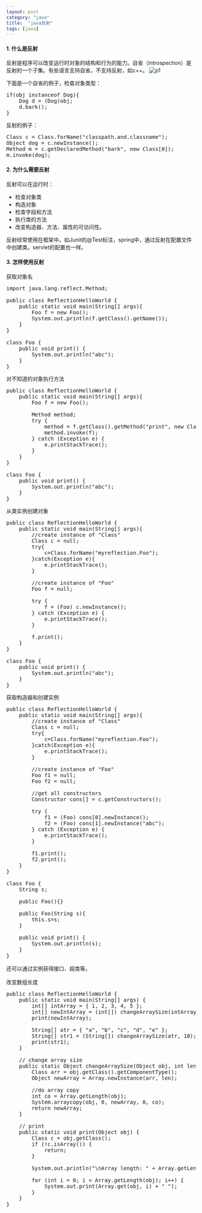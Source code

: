```yaml
---
layout: post
category: "java"
title:  "java反射"
tags: [java]
---
```

#### 1. 什么是反射

反射是程序可以改变运行时对象的结构和行为的能力。自省（introspection）是反射的一个子集。有些语言支持自省，不支持反射，如c++。
![p1](http://www.programcreek.com/wp-content/uploads/2013/09/reflection-introspection-650x222.png)

下面是一个自省的例子，检查对象类型：
<pre>
if(obj instanceof Dog){
	Dog d = (Dog)obj;
	d.bark();
}
</pre>
反射的例子：
<pre>
Class<?> c = Class.forName("classpath.and.classname");
Object dog = c.newInstance();
Method m = c.getDeclaredMethod("bark", new Class<?>[0]);
m.invoke(dog);
</pre>

#### 2. 为什么需要反射

反射可以在运行时：

* 检查对象类
* 构造对象
* 检查字段和方法
* 执行类的方法
* 改变构造器、方法、属性的可访问性。

反射经常使用在框架中。如Junit的@Test标注，spring中，通过反射在配置文件中创建类。servlet的配置也一样。

#### 3. 怎样使用反射

获取对象名
<pre>
import java.lang.reflect.Method;
 
public class ReflectionHelloWorld {
	public static void main(String[] args){
		Foo f = new Foo();
		System.out.println(f.getClass().getName());			
	}
}
 
class Foo {
	public void print() {
		System.out.println("abc");
	}
}
</pre>

对不知道的对象执行方法
<pre>
public class ReflectionHelloWorld {
	public static void main(String[] args){
		Foo f = new Foo();
 
		Method method;
		try {
			method = f.getClass().getMethod("print", new Class<?>[0]);
			method.invoke(f);
		} catch (Exception e) {
			e.printStackTrace();
		}			
	}
}
 
class Foo {
	public void print() {
		System.out.println("abc");
	}
}
</pre>

从类实例创建对象
<pre>
public class ReflectionHelloWorld {
	public static void main(String[] args){
		//create instance of "Class"
		Class<?> c = null;
		try{
			c=Class.forName("myreflection.Foo");
		}catch(Exception e){
			e.printStackTrace();
		}
 
		//create instance of "Foo"
		Foo f = null;
 
		try {
			f = (Foo) c.newInstance();
		} catch (Exception e) {
			e.printStackTrace();
		}	
 
		f.print();
	}
}
 
class Foo {
	public void print() {
		System.out.println("abc");
	}
}
</pre>
获取构造器和创建实例
<pre>
public class ReflectionHelloWorld {
	public static void main(String[] args){
		//create instance of "Class"
		Class<?> c = null;
		try{
			c=Class.forName("myreflection.Foo");
		}catch(Exception e){
			e.printStackTrace();
		}
 
		//create instance of "Foo"
		Foo f1 = null;
		Foo f2 = null;
 
		//get all constructors
		Constructor<?> cons[] = c.getConstructors();
 
		try {
			f1 = (Foo) cons[0].newInstance();
			f2 = (Foo) cons[1].newInstance("abc");
		} catch (Exception e) {
			e.printStackTrace();
		}	
 
		f1.print();
		f2.print();
	}
}
 
class Foo {
	String s; 
 
	public Foo(){}
 
	public Foo(String s){
		this.s=s;
	}
 
	public void print() {
		System.out.println(s);
	}
}
</per>
还可以通过实例获得接口、超类等。

改变数组长度
<pre>
public class ReflectionHelloWorld {
	public static void main(String[] args) {
		int[] intArray = { 1, 2, 3, 4, 5 };
		int[] newIntArray = (int[]) changeArraySize(intArray, 10);
		print(newIntArray);
 
		String[] atr = { "a", "b", "c", "d", "e" };
		String[] str1 = (String[]) changeArraySize(atr, 10);
		print(str1);
	}
 
	// change array size
	public static Object changeArraySize(Object obj, int len) {
		Class<?> arr = obj.getClass().getComponentType();
		Object newArray = Array.newInstance(arr, len);
 
		//do array copy
		int co = Array.getLength(obj);
		System.arraycopy(obj, 0, newArray, 0, co);
		return newArray;
	}
 
	// print
	public static void print(Object obj) {
		Class<?> c = obj.getClass();
		if (!c.isArray()) {
			return;
		}
 
		System.out.println("\nArray length: " + Array.getLength(obj));
 
		for (int i = 0; i < Array.getLength(obj); i++) {
			System.out.print(Array.get(obj, i) + " ");
		}
	}
}
</pre>


